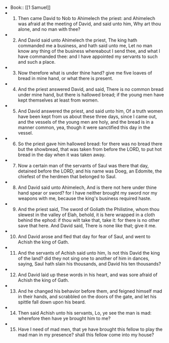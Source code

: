 - Book:: [[1 Samuel]]
- 1. Then came David to Nob to Ahimelech the priest: and Ahimelech was afraid at the meeting of David, and said unto him, Why art thou alone, and no man with thee?
- 2. And David said unto Ahimelech the priest, The king hath commanded me a business, and hath said unto me, Let no man know any thing of the business whereabout I send thee, and what I have commanded thee: and I have appointed my servants to such and such a place.
- 3. Now therefore what is under thine hand? give me five loaves of bread in mine hand, or what there is present.
- 4. And the priest answered David, and said, There is no common bread under mine hand, but there is hallowed bread; if the young men have kept themselves at least from women.
- 5. And David answered the priest, and said unto him, Of a truth women have been kept from us about these three days, since I came out, and the vessels of the young men are holy, and the bread is in a manner common, yea, though it were sanctified this day in the vessel.
- 6. So the priest gave him hallowed bread: for there was no bread there but the showbread, that was taken from before the LORD, to put hot bread in the day when it was taken away.
- 7. Now a certain man of the servants of Saul was there that day, detained before the LORD; and his name was Doeg, an Edomite, the chiefest of the herdmen that belonged to Saul.
- 8. And David said unto Ahimelech, And is there not here under thine hand spear or sword? for I have neither brought my sword nor my weapons with me, because the king's business required haste.
- 9. And the priest said, The sword of Goliath the Philistine, whom thou slewest in the valley of Elah, behold, it is here wrapped in a cloth behind the ephod: if thou wilt take that, take it: for there is no other save that here. And David said, There is none like that; give it me.
- 10. And David arose and fled that day for fear of Saul, and went to Achish the king of Gath.
- 11. And the servants of Achish said unto him, Is not this David the king of the land? did they not sing one to another of him in dances, saying, Saul hath slain his thousands, and David his ten thousands?
- 12. And David laid up these words in his heart, and was sore afraid of Achish the king of Gath.
- 13. And he changed his behavior before them, and feigned himself mad in their hands, and scrabbled on the doors of the gate, and let his spittle fall down upon his beard.
- 14. Then said Achish unto his servants, Lo, ye see the man is mad: wherefore then have ye brought him to me?
- 15. Have I need of mad men, that ye have brought this fellow to play the mad man in my presence? shall this fellow come into my house?
